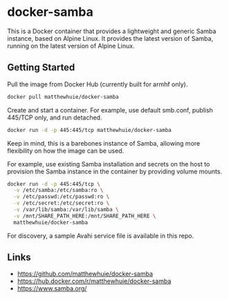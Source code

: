 # docker-samba
This is a Docker container that provides a lightweight and generic Samba instance, based on Alpine Linux. It provides the latest version of Samba, running on the latest version of Alpine Linux.

## Getting Started
Pull the image from Docker Hub (currently built for armhf only).
```bash
docker pull matthewhuie/docker-samba
```

Create and start a container. For example, use default smb.conf, publish 445/TCP only, and run detached.
```bash
docker run -d -p 445:445/tcp matthewhuie/docker-samba
```

Keep in mind, this is a barebones instance of Samba, allowing more flexibility on how the image can be used. 

For example, use existing Samba installation and secrets on the host to provision the Samba instance in the container by providing volume mounts.
```bash
docker run -d -p 445:445/tcp \
  -v /etc/samba:/etc/samba:ro \
  -v /etc/passwd:/etc/passwd:ro \
  -v /etc/secret:/etc/secret:ro \
  -v /var/lib/samba:/var/lib/samba \
  -v /mnt/SHARE_PATH_HERE:/mnt/SHARE_PATH_HERE \
  matthewhuie/docker-samba
```

For discovery, a sample Avahi service file is available in this repo.

## Links
- https://github.com/matthewhuie/docker-samba
- https://hub.docker.com/r/matthewhuie/docker-samba
- https://www.samba.org/
